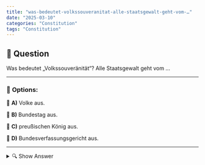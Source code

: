 ```yaml
---
title: "was-bedeutet-volkssouveranitat-alle-staatsgewalt-geht-vom-…"
date: "2025-03-10"
categories: "Constitution"
tags: "Constitution"
---
```


## 📌 **Question**

Was bedeutet „Volkssouveränität“? Alle Staatsgewalt geht vom …



---

### 📝 **Options:**

🔘 **A)** Volke aus.

🔘 **B)** Bundestag aus.

🔘 **C)** preußischen König aus.

🔘 **D)** Bundesverfassungsgericht aus.

---

<details>
  <summary>🔍 Show Answer</summary>

  <p>
💡  <b>Correct Answer:</b>  a
  </p>
  <p>
    📖<b>Explanation:</b>
    **Kontext:**  
Volkssouveränität ist ein zentrales Prinzip demokratischer Staaten, das besagt, dass die gesamte Staatsgewalt vom Volk ausgeht. Dies bedeutet, dass die Bürgerinnen und Bürger die höchste Macht besitzen und durch Wahlen und andere demokratische Prozesse die Regierung und deren Entscheidungen legitimieren. In der deutschen Staatsordnung ist dieses Prinzip im Grundgesetz verankert und bildet die Grundlage für die demokratische Legitimation von Institutionen wie dem Bundestag.
  </p>
</details>
